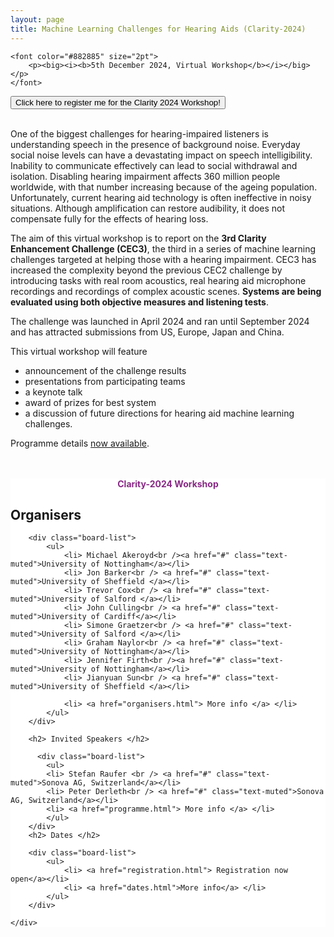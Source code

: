 ```yaml
---
layout: page
title: Machine Learning Challenges for Hearing Aids (Clarity-2024)
---
```


<div class="row">

<div class="col-md-9">

    <font color="#882885" size="2pt">
        <p><big><i><b>5th December 2024, Virtual Workshop</b></i></big></p>
    </font>

<a href="https://us06web.zoom.us/webinar/register/WN_LA-c-FWNS8ukTva9j3WuHg#/registration" target="_blank">
      <button class="btn btn-primary">Click here to register me for the Clarity 2024 Workshop!</button>
    </a>

<br/>
<br/>
<p>One of the biggest challenges for hearing-impaired listeners is understanding speech in the presence of background noise. Everyday social noise levels can have a devastating impact on speech intelligibility. Inability to communicate effectively can lead to social withdrawal and isolation. Disabling hearing impairment affects 360 million people worldwide, with that number increasing because of the ageing population. Unfortunately, current hearing aid technology is often ineffective in noisy situations. Although amplification can restore audibility, it does not compensate fully for the effects of hearing loss.</p>

<p>The aim of this virtual workshop is to report on the <b>3rd Clarity Enhancement Challenge (CEC3)</b>, the third in a series of machine learning challenges targeted at helping those with a hearing impairment. CEC3 has increased the complexity beyond the previous CEC2 challenge by introducing tasks with real room acoustics, real hearing aid microphone recordings and recordings of complex acoustic scenes. <b>Systems are being evaluated using both objective measures and listening tests</b>.</p>

<p>The challenge was launched in April 2024 and ran until September 2024 and has attracted submissions from US, Europe, Japan and China.</p>

<p>
This virtual workshop will feature
<ul>
<li> announcement of the challenge results  </li>
<li> presentations from participating teams  </li>
<li> a keynote talk </li>
<li> award of prizes for best system</li>
<li> a discussion of future directions for hearing aid machine learning challenges. </li>
</ul>
</p>

<p> Programme details  <a href="programme.html">now available</a>.</p>

<br>
<br>

</div>

<div class="col-md-3" style="background:#FFF; margin:0px 0px 0px 0px">
    <div class="box">
        <center>
            <font color="#882885"><b>Clarity-2024 Workshop</b></font>
        </center>
        <!-- <center><i>Virtual Workshop</i></center> -->
        <h2>Organisers</h2>

        <div class="board-list">
            <ul>
                <li> Michael Akeroyd<br /><a href="#" class="text-muted">University of Nottingham</a></li>
                <li> Jon Barker<br /> <a href="#" class="text-muted">University of Sheffield </a></li>
                <li> Trevor Cox<br /> <a href="#" class="text-muted">University of Salford </a></li>
                <li> John Culling<br /> <a href="#" class="text-muted">University of Cardiff</a></li>
                <li> Simone Graetzer<br /> <a href="#" class="text-muted">University of Salford </a></li>
                <li> Graham Naylor<br /> <a href="#" class="text-muted">University of Nottingham</a></li>
                <li> Jennifer Firth<br /><a href="#" class="text-muted">University of Nottingham</a></li>
                <li> Jianyuan Sun<br /> <a href="#" class="text-muted">University of Sheffield </a></li>

                <li> <a href="organisers.html"> More info </a> </li>
            </ul>
        </div>

        <h2> Invited Speakers </h2>

          <div class="board-list">
            <ul>
            <li> Stefan Raufer <br /> <a href="#" class="text-muted">Sonova AG, Switzerland</a></li>                 
            <li> Peter Derleth<br /> <a href="#" class="text-muted">Sonova AG, Switzerland</a></li>                 
            <li> <a href="programme.html"> More info </a> </li>
            </ul>
        </div>
        <h2> Dates </h2>

        <div class="board-list">
            <ul>
                <li> <a href="registration.html"> Registration now open</a></li>
                <li> <a href="dates.html">More info</a> </li>
            </ul>
        </div>
        
    </div>

</div>

</div>
